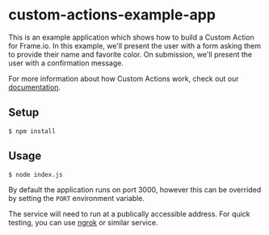 # custom-actions-example-app

This is an example application which shows how to build a Custom Action for Frame.io. In this example, we'll present the user with a form asking them to provide their name and favorite color. On submission, we'll present the user with a confirmation message.

For more information about how Custom Actions work, check out our [documentation](https://docs.frame.io/docs/custom-actions).

## Setup

```
$ npm install
```

## Usage

```
$ node index.js
```

By default the application runs on port 3000, however this can be overrided by setting the `PORT` environment variable.

The service will need to run at a publically accessible address. For quick testing, you can use [ngrok](https://ngrok.com/) or similar service.
